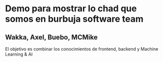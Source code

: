 # Demo para mostrar lo chad que somos en burbuja software team

## Wakka, Axel, Buebo, MCMike

El objetivo es combinar los conocimientos de frontend, backend y Machine Learning & AI